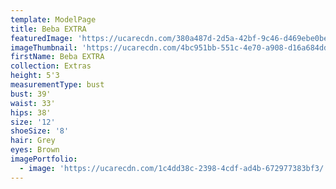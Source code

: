 ```yaml
---
template: ModelPage
title: Beba EXTRA
featuredImage: 'https://ucarecdn.com/380a487d-2d5a-42bf-9c46-d469ebe0be3c/'
imageThumbnail: 'https://ucarecdn.com/4bc951bb-551c-4e70-a908-d16a684dd63e/'
firstName: Beba EXTRA
collection: Extras
height: 5'3
measurementType: bust
bust: 39'
waist: 33'
hips: 38'
size: '12'
shoeSize: '8'
hair: Grey
eyes: Brown
imagePortfolio:
  - image: 'https://ucarecdn.com/1c4dd38c-2398-4cdf-ad4b-672977383bf3/'
---
```


